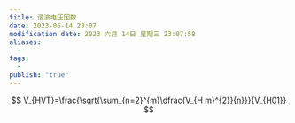 ```yaml
---
title: 谐波电压因数
date: 2023-06-14 23:07
modification date: 2023 六月 14日 星期三 23:07:58
aliases:
  - 
tags:
  - 
publish: "true"
---
```

$$
V_{HVT}=\frac{\sqrt{\sum_{n=2}^{m}\dfrac{V_{H m}^{2}}{n}}}{V_{H01}}
$$
